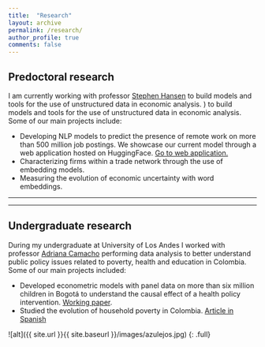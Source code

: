 ```yaml
---
title:  "Research"
layout: archive
permalink: /research/
author_profile: true
comments: false
---
```


## Predoctoral research

I am currently working with professor [Stephen Hansen]() to build models and tools for the use of unstructured data in economic analysis.
) to build models and tools for the use of unstructured data in economic analysis. Some of our main projects include:

- Developing  NLP models to predict the presence of remote work on more than 500 million job postings. We showcase our current model through a web application hosted on HuggingFace. [Go to web application.](https://huggingface.co/spaces/yabramuvdi/wfh-app-v2)
- Characterizing firms within a trade network through the use of embedding models.
- Measuring the evolution of economic uncertainty with word embeddings.

------
------

## Undergraduate research

During my undergraduate at University of Los Andes I worked with professor [Adriana Camacho](https://economia.uniandes.edu.co/camacho) performing data analysis to better understand public policy issues related to poverty, health and education in Colombia. Some of our main projects included:

- Developed econometric models with panel data on more than six million children in Bogotá to understand the causal effect of a health policy intervention. [Working paper](https://sistemas.colmex.mx/Reportes/LACEALAMES/LACEA-LAMES2019_paper_661.pdf).
- Studied the evolution of household poverty in Colombia. [Article in Spanish](https://encuestalongitudinal.uniandes.edu.co/es/publicaciones/colombia-en-movimiento/2017)

![alt]({{ site.url }}{{ site.baseurl }}/images/azulejos.jpg)
{: .full}